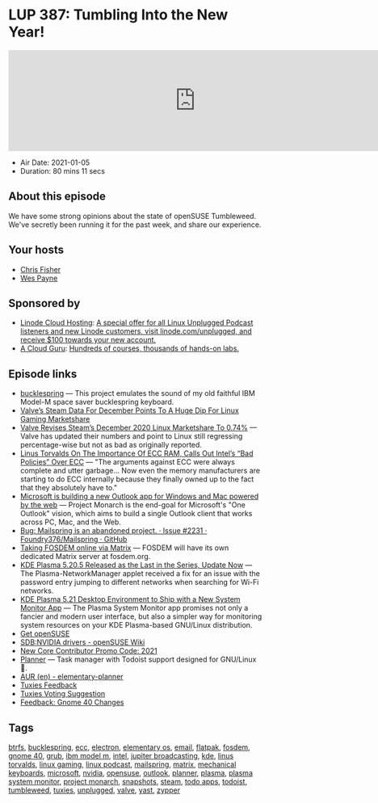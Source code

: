 # LUP 387: Tumbling Into the New Year!

<iframe src="https://player.fireside.fm/v2/RUkczH-V+yyP9T_ry?theme=dark" width="740" height="200" frameborder="0" scrolling="no"></iframe>

* Air Date: 2021-01-05
* Duration: 80 mins 11 secs

## About this episode

We have some strong opinions about the state of openSUSE Tumbleweed. We've secretly been running it for the past week, and share our experience.

## Your hosts
* [Chris Fisher](https://linuxunplugged.com/hosts/chrislas)
* [Wes Payne](https://linuxunplugged.com/hosts/wes)

## Sponsored by

  * [Linode Cloud Hosting](https://linode.com/unplugged): [A special offer for all Linux Unplugged Podcast listeners and new Linode customers, visit linode.com/unplugged, and receive $100 towards your new account. ](https://linode.com/unplugged)
  * [A Cloud Guru](https://acloudguru.com): [Hundreds of courses, thousands of hands-on labs.](https://acloudguru.com)



## Episode links

  * [bucklespring](https://github.com/zevv/bucklespring "bucklespring") — This project emulates the sound of my old faithful IBM Model-M space saver bucklespring keyboard.
  * [Valve’s Steam Data For December Points To A Huge Dip For Linux Gaming Marketshare](https://www.phoronix.com/scan.php?page=news_item&px=Valve-Steam-December-2020 "Valve’s Steam Data For December Points To A Huge Dip For Linux Gaming Marketshare")
  * [Valve Revises Steam’s December 2020 Linux Marketshare To 0.74%](https://www.phoronix.com/scan.php?page=news_item&px=Valve-Revises-December-2020 "Valve Revises Steam’s December 2020 Linux Marketshare To 0.74%") — Valve has updated their numbers and point to Linux still regressing percentage-wise but not as bad as originally reported.
  * [Linus Torvalds On The Importance Of ECC RAM, Calls Out Intel’s “Bad Policies” Over ECC](https://www.phoronix.com/scan.php?page=news_item&px=Linus-Torvalds-ECC "Linus Torvalds On The Importance Of ECC RAM, Calls Out Intel’s “Bad Policies” Over ECC") — "The arguments against ECC were always complete and utter garbage... Now even the memory manufacturers are starting to do ECC internally because they finally owned up to the fact that they absolutely have to."
  * [Microsoft is building a new Outlook app for Windows and Mac powered by the web](https://www.windowscentral.com/project-monarch-outlook-web-universal-email-client-microsoft "Microsoft is building a new Outlook app for Windows and Mac powered by the web") — Project Monarch is the end-goal for Microsoft's "One Outlook" vision, which aims to build a single Outlook client that works across PC, Mac, and the Web.
  * [Bug: Mailspring is an abandoned project. · Issue #2231 · Foundry376/Mailspring · GitHub](https://github.com/Foundry376/Mailspring/issues/2231#issuecomment-746742048 "Bug: Mailspring is an abandoned project. · Issue #2231 · Foundry376/Mailspring · GitHub")
  * [Taking FOSDEM online via Matrix](https://matrix.org/blog/2021/01/04/taking-fosdem-online-via-matrix "Taking FOSDEM online via Matrix") — FOSDEM will have its own dedicated Matrix server at fosdem.org.
  * [KDE Plasma 5.20.5 Released as the Last in the Series, Update Now](https://9to5linux.com/kde-plasma-5-20-5-released-as-the-last-in-the-series-update-now "KDE Plasma 5.20.5 Released as the Last in the Series, Update Now") — The Plasma-NetworkManager applet received a fix for an issue with the password entry jumping to different networks when searching for Wi-Fi networks.
  * [KDE Plasma 5.21 Desktop Environment to Ship with a New System Monitor App](https://9to5linux.com/kde-plasma-5-21-desktop-environment-to-ship-with-a-new-system-monitor-app "KDE Plasma 5.21 Desktop Environment to Ship with a New System Monitor App") — The Plasma System Monitor app promises not only a fancier and modern user interface, but also a simpler way for monitoring system resources on your KDE Plasma-based GNU/Linux distribution.
  * [Get openSUSE](https://software.opensuse.org/distributions/tumbleweed "Get openSUSE")
  * [SDB:NVIDIA drivers - openSUSE Wiki](https://en.opensuse.org/SDB:NVIDIA_drivers "SDB:NVIDIA drivers - openSUSE Wiki")
  * [New Core Contributor Promo Code: 2021](https://jupitersignal.memberful.com/checkout?plan=52946&coupon=2021 "New Core Contributor Promo Code: 2021")
  * [Planner](https://useplanner.com/ "Planner") — Task manager with Todoist support designed for GNU/Linux 🚀.
  * [AUR (en) - elementary-planner](https://aur.archlinux.org/packages/elementary-planner/ "AUR \(en\) - elementary-planner")
  * [Tuxies Feedback](https://slexy.org/view/s20Wtxeof8 "Tuxies Feedback")
  * [Tuxies Voting Suggestion](https://slexy.org/view/s2h19LW4WQ "Tuxies Voting Suggestion")
  * [Feedback: Gnome 40 Changes](https://slexy.org/view/s27DsPKqJi "Feedback: Gnome 40 Changes")



## Tags

[btrfs](https://linuxunplugged.com/tags/btrfs), [bucklespring](https://linuxunplugged.com/tags/bucklespring), [ecc](https://linuxunplugged.com/tags/ecc), [electron](https://linuxunplugged.com/tags/electron), [elementary os](https://linuxunplugged.com/tags/elementary%20os), [email](https://linuxunplugged.com/tags/email), [flatpak](https://linuxunplugged.com/tags/flatpak), [fosdem](https://linuxunplugged.com/tags/fosdem), [gnome 40](https://linuxunplugged.com/tags/gnome%2040), [grub](https://linuxunplugged.com/tags/grub), [ibm model m](https://linuxunplugged.com/tags/ibm%20model%20m), [intel](https://linuxunplugged.com/tags/intel), [jupiter broadcasting](https://linuxunplugged.com/tags/jupiter%20broadcasting), [kde](https://linuxunplugged.com/tags/kde), [linus torvalds](https://linuxunplugged.com/tags/linus%20torvalds), [linux gaming](https://linuxunplugged.com/tags/linux%20gaming), [linux podcast](https://linuxunplugged.com/tags/linux%20podcast), [mailspring](https://linuxunplugged.com/tags/mailspring), [matrix](https://linuxunplugged.com/tags/matrix), [mechanical keyboards](https://linuxunplugged.com/tags/mechanical%20keyboards), [microsoft](https://linuxunplugged.com/tags/microsoft), [nvidia](https://linuxunplugged.com/tags/nvidia), [opensuse](https://linuxunplugged.com/tags/opensuse), [outlook](https://linuxunplugged.com/tags/outlook), [planner](https://linuxunplugged.com/tags/planner), [plasma](https://linuxunplugged.com/tags/plasma), [plasma system monitor](https://linuxunplugged.com/tags/plasma%20system%20monitor), [project monarch](https://linuxunplugged.com/tags/project%20monarch), [snapshots](https://linuxunplugged.com/tags/snapshots), [steam](https://linuxunplugged.com/tags/steam), [todo apps](https://linuxunplugged.com/tags/todo%20apps), [todoist](https://linuxunplugged.com/tags/todoist), [tumbleweed](https://linuxunplugged.com/tags/tumbleweed), [tuxies](https://linuxunplugged.com/tags/tuxies), [unplugged](https://linuxunplugged.com/tags/unplugged), [valve](https://linuxunplugged.com/tags/valve), [yast](https://linuxunplugged.com/tags/yast), [zypper](https://linuxunplugged.com/tags/zypper)